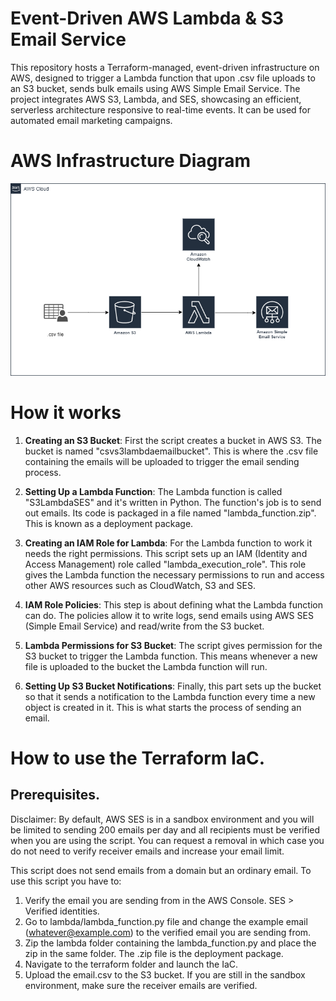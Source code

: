 # Event-Driven AWS Lambda & S3 Email Service

This repository hosts a Terraform-managed, event-driven infrastructure on AWS, designed to trigger a Lambda function that upon .csv file uploads to an S3 bucket, sends bulk emails using AWS Simple Email Service. The project  integrates AWS S3, Lambda, and SES, showcasing an efficient, serverless architecture responsive to real-time events. It can be used for automated email marketing campaigns.

# AWS Infrastructure Diagram

![AWS Diagram](/aws-diagram.png) 

# How it works

1. **Creating an S3 Bucket**: First the script creates a bucket in AWS S3. The bucket is named "csvs3lambdaemailbucket". This is where the .csv file containing the emails will be uploaded to trigger the email sending process.

2. **Setting Up a Lambda Function**: The Lambda function is called "S3LambdaSES" and it's written in Python. The function's job is to send out emails. Its code is packaged in a file named "lambda_function.zip". This is known as a deployment package.

3. **Creating an IAM Role for Lambda**: For the Lambda function to work it needs the right permissions. This script sets up an IAM (Identity and Access Management) role called "lambda_execution_role". This role gives the Lambda function the necessary permissions to run and access other AWS resources such as CloudWatch, S3 and SES.

4. **IAM Role Policies**: This step is about defining what the Lambda function can do. The policies allow it to write logs, send emails using AWS SES (Simple Email Service) and read/write from the S3 bucket.

5. **Lambda Permissions for S3 Bucket**: The script gives permission for the S3 bucket to trigger the Lambda function. This means whenever a new file is uploaded to the bucket the Lambda function will run.

6. **Setting Up S3 Bucket Notifications**: Finally, this part sets up the bucket so that it sends a notification to the Lambda function every time a new object is created in it. This is what starts the process of sending an email.

# How to use the Terraform IaC.

## Prerequisites.

Disclaimer: By default, AWS SES is in a sandbox environment and you will be limited to sending 200 emails per day and all recipients must be verified when you are using the script. You can request a removal in which case you do not need to verify receiver emails and increase your email limit.

This script does not send emails from a domain but an ordinary email. To use this script you have to:

1. Verify the email you are sending from in the AWS Console. SES > Verified identities.
2. Go to lambda/lambda_function.py file and change the example email (whatever@example.com) to the verified email you are sending from.
3. Zip the lambda folder containing the lambda_function.py and place the zip in the same folder. The .zip file is the deployment package.
4. Navigate to the terraform folder and launch the IaC.
3. Upload the email.csv to the S3 bucket. If you are still in the sandbox environment, make sure the receiver emails are verified.